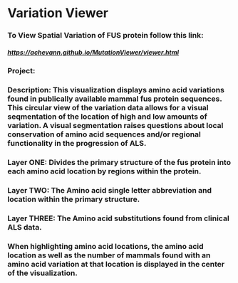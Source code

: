 # Variation Viewer

### To View Spatial Variation of FUS protein follow this link:
##### https://achevann.github.io/MutationViewer/viewer.html

### Project: 

### Description: This visualization displays amino acid variations found in publically available mammal fus protein sequences. This circular view of the variation data allows for a visual seqmentation of the location of high and low amounts of variation. A visual segmentation raises questions about local conservation of amino acid sequences and/or regional functionality in the progression of ALS.

### Layer ONE: Divides the primary structure of the fus protein into each amino acid location by regions within the protein.
### Layer TWO: The Amino acid single letter abbreviation and location within the primary structure.
### Layer THREE: The Amino acid substitutions found from clinical ALS data.

### When highlighting amino acid locations, the amino acid location as well as the number of mammals found with an amino acid variation at that location is displayed in the center of the visualization.

